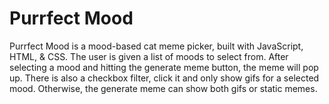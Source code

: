 # Purrfect Mood

Purrfect Mood is a mood-based cat meme picker, built with JavaScript, HTML, & CSS. 
The user is given a list of moods to select from. After selecting a mood and hitting the generate meme button, the meme will pop up.
There is also a checkbox filter, click it and only show gifs for a selected mood. Otherwise, the generate meme can show both gifs or static memes.


